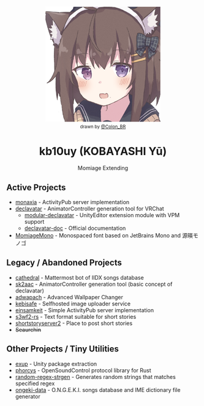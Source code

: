<p align="center">
    <img width="300px" src="images/natsukitten2.png" alt="natsukitten2"><br>
    <small>drawn by <a href="https://x.com/Colon_BR">@Colon_BR</a></small>
</p>

<h1 align="center">kb10uy (KOBAYASHI Yū)</h1>
<p align="center">
Momiage Extending
</p>

## Active Projects
* [monaxia](https://github.com/monaxia-ap/monaxia) - ActivityPub server implementation
* [declavatar](https://github.com/kb10uy/declavatar) - AnimatorController generation tool for VRChat
    - [modular-declavatar](https://github.com/kb10uy/modular-declavatar) - UnityEditor extension module with VPM support
    - [declavatar-doc](https://github.com/kb10uy/declavatar-doc) - Official documentation
* [MomiageMono](https://github.com/kb10uy/MomiageMono) - Monospaced font based on JetBrains Mono and 源暎モノゴ

## Legacy / Abandoned Projects
* [cathedral](https://github.com/kb10uy/cathedral) - Mattermost bot of IIDX songs database
* [sk2aac](https://github.com/kb10uy/sk2aac) - AnimatorController generation tool (basic concept of declavatar)
* [adwapach](https://github.com/kb10uy/adwapach) - Advanced Wallpaper Changer
* [kebisafe](https://github.com/kb10uy/kebisafe) - Selfhosted image uploader service
* [einsamkeit](https://github.com/kb10uy/einsamkeit) - Simple ActivityPub server implementation
* [s3wf2-rs](https://github.com/kb10uy/s3wf2-rs) - Text format suitable for short stories
* [shortstoryserver2](https://github.com/shortstoryserver2) - Place to post short stories
* <del>Seaurchin</del>

## Other Projects / Tiny Utilities
* [exup](https://github.com/kb10uy/exup) - Unity package extraction
* [phorcys](https://github.com/kb10uy/phorcys) - OpenSoundControl protocol library for Rust
* [random-regex-strgen](https://github.com/kb10uy/random-regex-strgen) - Generates random strings that matches specified regex
* [ongeki-data](https://github.com/kb10uy/ongeki-data) - O.N.G.E.K.I. songs database and IME dictionary file generator
